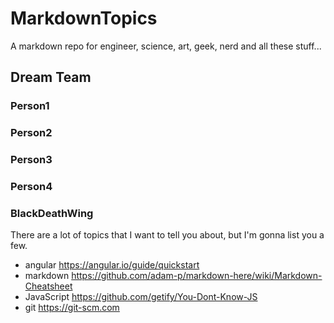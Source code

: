 # MarkdownTopics
A markdown repo for engineer, science, art, geek, nerd and all these stuff... 

## Dream Team

### Person1

### Person2

### Person3

### Person4

### BlackDeathWing
There are a lot of topics that I want to tell you about, but I'm gonna list you a few. 
* angular https://angular.io/guide/quickstart
* markdown https://github.com/adam-p/markdown-here/wiki/Markdown-Cheatsheet
* JavaScript https://github.com/getify/You-Dont-Know-JS
* git https://git-scm.com
